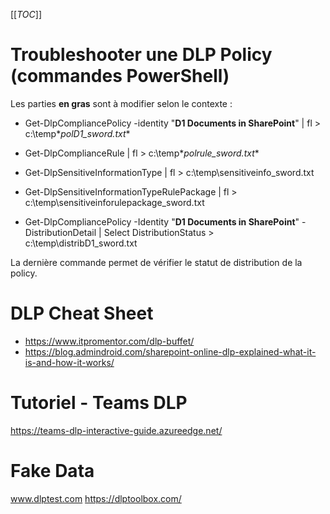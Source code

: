 [[_TOC_]]

# Troubleshooter une DLP Policy (commandes PowerShell)
Les parties **en gras** sont à modifier selon le contexte :

- Get-DlpCompliancePolicy -identity "**D1 Documents in SharePoint**" | fl > c:\temp\**polD1_sword.txt**

- Get-DlpComplianceRule | fl > c:\temp\**polrule_sword.txt**

- Get-DlpSensitiveInformationType | fl > c:\temp\sensitiveinfo_sword.txt

- Get-DlpSensitiveInformationTypeRulePackage | fl > c:\temp\sensitiveinforulepackage_sword.txt

- Get-DlpCompliancePolicy -Identity "**D1 Documents in SharePoint**" -DistributionDetail | Select DistributionStatus > c:\temp\distribD1_sword.txt

La dernière commande permet de vérifier le statut de distribution de la policy.

# DLP Cheat Sheet
- https://www.itpromentor.com/dlp-buffet/
- https://blog.admindroid.com/sharepoint-online-dlp-explained-what-it-is-and-how-it-works/

# Tutoriel - Teams DLP
https://teams-dlp-interactive-guide.azureedge.net/

# Fake Data
www.dlptest.com
https://dlptoolbox.com/